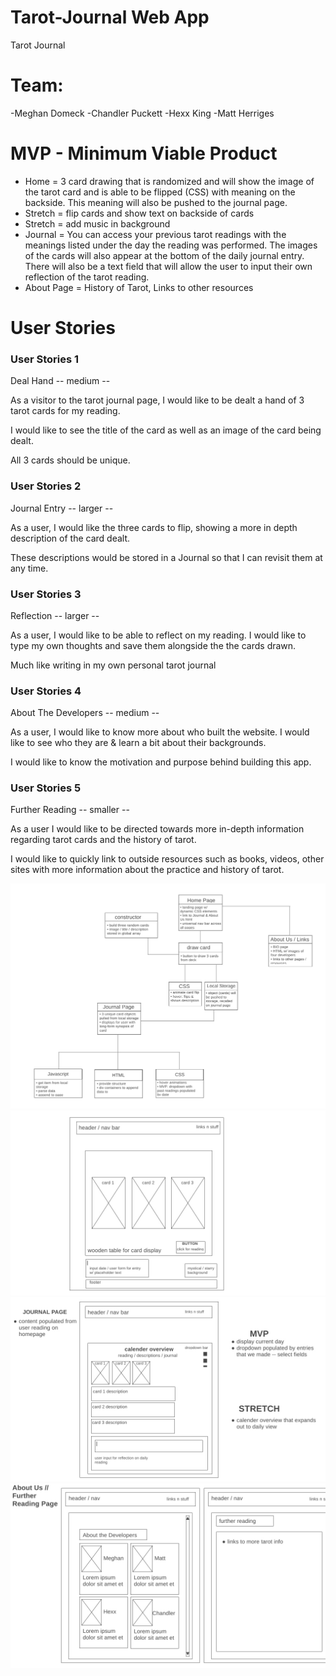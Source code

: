 # Tarot-Journal Web App
Tarot Journal
# Team:
-Meghan Domeck
-Chandler Puckett
-Hexx King
-Matt Herriges

# MVP - Minimum Viable Product

- Home = 3 card drawing that is randomized and will show the image of the tarot card and is able to be flipped (CSS) with meaning on the backside. This meaning will also be pushed to the journal page. 
- Stretch = flip cards and show text on backside of cards
- Stretch = add music in background
- Journal = You can access your previous tarot readings with the meanings listed under the day the reading was performed. The images of the cards will also appear at the bottom of the daily journal entry. There will also be a text field that will allow the user to input their own reflection of the tarot reading. 
- About Page = History of Tarot, Links to other resources 

# User Stories

### User Stories 1
Deal Hand
-- medium -- 

As a visitor to the tarot journal page, I would like to be dealt a hand of 3 tarot cards for my reading.

I would like to see the title of the card as well as an image of the card being dealt. 

All 3 cards should be unique. 


### User Stories 2
Journal Entry
-- larger -- 

As a user, I would like the three cards to flip, showing a more in depth description of the card dealt. 

These descriptions would be stored in a Journal so that I can revisit them at any time. 


### User Stories 3
Reflection
-- larger -- 

As a user, I would like to be able to reflect on my reading. I would like to type my own thoughts and save them alongside the the cards drawn. 

Much like writing in my own personal tarot journal

### User Stories 4
About The Developers
-- medium -- 

As a user, I would like to know more about who built the website. I would like to see who they are & learn a bit about their backgrounds.

I would like to know the motivation and purpose behind building this app. 


### User Stories 5
Further Reading 
-- smaller -- 

As a user I would like to be directed towards more in-depth information regarding tarot cards and the history of tarot. 

I would like to quickly link to outside resources such as books, videos, other sites with more information about the practice and history of tarot. 


![domain-model](/img/Tarot-Journal-Domain-Model.jpg)
![wireframe1](/img/wireframe-1.jpg)
![wireframe2](/img/wireframe-2.jpg)
![wireframe3](/img/wireframe-3.jpg)


